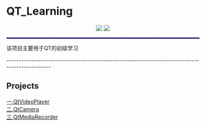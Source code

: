 # QT_Learning
<p align = "center">
	<a href = "https://blog.csdn.net/keep_trying_go/category_12736526.html"><img src = "https://img.shields.io/badge/C/C++-Qt-%23CC05FF"/></a>
	<a href = "https://blog.csdn.net/keep_trying_go/category_12736526.html"><img src = "https://img.shields.io/badge/C/C++-Multimedia-door"/></a>
</p>
<hr style="border : 1px dashed blue;" />

该项目主要用于QT的初级学习
<p>------------------------------------------------------------------------------------------------</p>
<h2>Projects</h2>
<a class="text-decoration:none" href = "https://blog.csdn.net/Keep_Trying_Go/article/details/140296792" >一.QtVideoPlayer</a><br/>
<a class="text-decoration:none" href = "https://blog.csdn.net/Keep_Trying_Go/article/details/140515351" >二.QtCamera</a><br/>
<a class="text-decoration:none" href = "https://mydreamambitious.blog.csdn.net/article/details/140296792" >三.QtMediaRecorder</a>
